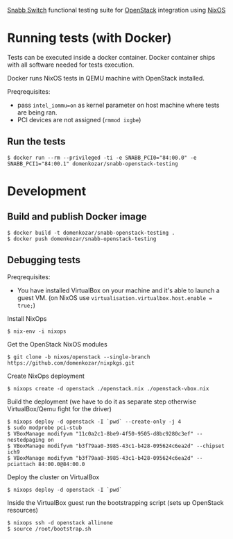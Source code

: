 [Snabb Switch](https://github.com/SnabbCo/snabbswitch) functional testing suite for [OpenStack](https://www.openstack.org/) integration using [NixOS](http://nixos.org/)


# Running tests (with Docker)

Tests can be executed inside a docker container. Docker container ships with all software needed for tests execution.

Docker runs NixOS tests in QEMU machine with OpenStack installed.

Preqrequisites:

- pass `intel_iommu=on` as kernel parameter on host machine where tests are being ran.
- PCI devices are not assigned (`rmmod ixgbe`)


## Run the tests

    $ docker run --rm --privileged -ti -e SNABB_PCI0="84:00.0" -e SNABB_PCI1="84:00.1" domenkozar/snabb-openstack-testing


# Development

## Build and publish Docker image

    $ docker build -t domenkozar/snabb-openstack-testing .
    $ docker push domenkozar/snabb-openstack-testing


## Debugging tests

Preqrequisites:

- You have installed VirtualBox on your machine and it's able to launch a guest VM.
  (on NixOS use `virtualisation.virtualbox.host.enable = true;`)

Install NixOps

    $ nix-env -i nixops

Get the OpenStack NixOS modules

    $ git clone -b nixos/openstack --single-branch https://github.com/domenkozar/nixpkgs.git

Create NixOps deployment

    $ nixops create -d openstack ./openstack.nix ./openstack-vbox.nix

Build the deployment (we have to do it as separate step otherwise VirtualBox/Qemu fight for the driver)

    $ nixops deploy -d openstack -I `pwd` --create-only -j 4
    $ sudo modprobe pci-stub
    $ VBoxManage modifyvm "11c0a2c1-8be9-4f50-9505-d8bc9280c3ef" --nestedpaging on
    $ VBoxManage modifyvm "b3f79aa0-3985-43c1-b428-095624c6ea2d" --chipset ich9
    $ VBoxManage modifyvm "b3f79aa0-3985-43c1-b428-095624c6ea2d" --pciattach 84:00.0@84:00.0

Deploy the cluster on VirtualBox

    $ nixops deploy -d openstack -I `pwd`


Inside the VirtualBox guest run the bootstrapping script (sets up OpenStack resources)

    $ nixops ssh -d openstack allinone
    $ source /root/bootstrap.sh
